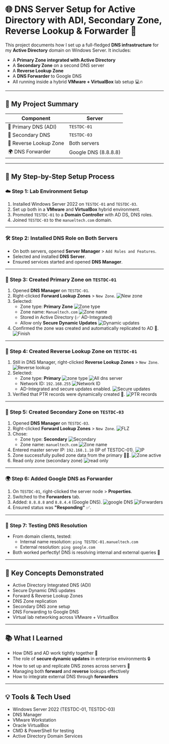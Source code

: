 # 🌐 DNS Server Setup for Active Directory with ADI, Secondary Zone, Reverse Lookup & Forwarder 🚀

This project documents how I set up a full-fledged **DNS infrastructure** for my **Active Directory** domain on Windows Server. It includes:
- A **Primary Zone integrated with Active Directory**
- A **Secondary Zone** on a second DNS server
- A **Reverse Lookup Zone**
- A **DNS Forwarder** to Google DNS
- All running inside a hybrid **VMware + VirtualBox** lab setup 💻🔥

---

## 🧠 My Project Summary

| Component              | Server           |
|------------------------|------------------|
| 🧠 Primary DNS (ADI)   | `TESTDC-01`      |
| 🧠 Secondary DNS       | `TESTDC-03`      |
| 🔁 Reverse Lookup Zone | Both servers     |
| 🌍 DNS Forwarder       | Google DNS (8.8.8.8) |

---

## 🚀 My Step-by-Step Setup Process

### ☁️ Step 1: Lab Environment Setup

1. Installed Windows Server 2022 on `TESTDC-01` and `TESTDC-03`.
2. Set up both in a **VMware** and **VirtualBox** hybrid environment.
3. Promoted `TESTDC-01` to a **Domain Controller** with AD DS, DNS roles.
4. Joined `TESTDC-03` to the `manueltech.com` domain.

---

### 🛠️ Step 2: Installed DNS Role on Both Servers

- On both servers, opened **Server Manager** > `Add Roles and Features`.
- Selected and installed **DNS Server**.
- Ensured services started and opened **DNS Manager**.

---

### 🧩 Step 3: Created Primary Zone on `TESTDC-01`

1. Opened **DNS Manager** on `TESTDC-01`.
2. Right-clicked **Forward Lookup Zones** > `New Zone`.
![New zone](images/26-new-zone.png)
3. Selected:
   - Zone type: **Primary Zone**
   ![Zone type](images/27-primary-zone.png)
   - Zone name: `Manueltech.com`
   ![Zone name](images/28-zone-name.png)
   - Stored in Active Directory (✅ AD-Integrated)
   - Allow only **Secure Dynamic Updates**
   ![Dynamic updates](images/29-allow-dynamic-updates.png)
4. Confirmed the zone was created and automatically replicated to AD 🧠.
![Finish](images/30-finish.png)
---

### 🔁 Step 4: Created Reverse Lookup Zone on `TESTDC-01`

1. Still in DNS Manager, right-clicked **Reverse Lookup Zones** > `New Zone`.
![Reverse lookup](images/40-reverse-lookup-zone.png)
2. Selected:
   - Zone type: **Primary**
    ![zone type](images/41-primary-zone.png)
    ![All dns server](images/42-to-all-dns-servers.png)
   - Network ID: `192.168.255`
   ![Network ID](images/44-network-ID.png)
   - AD-Integrated and secure updates enabled.
   ![Secure updates](images/45-secure-updates.png)
3. Verified that PTR records were dynamically created 🎯.
![PTR records](images/47-reverse-lookup-active.png)

---

### 📡 Step 5: Created Secondary Zone on `TESTDC-03`

1. Opened **DNS Manager** on `TESTDC-03`.
2. Right-clicked **Forward Lookup Zones** > `New Zone`.
![FLZ](images/33-sec-zone-sec-server.png)
3. Chose:
   - Zone type: **Secondary**
   ![Secondary](images/34-secondary-zone.png)
   - Zone name: `manueltech.com`
   ![Zone name](images/35-zone-name.png)
4. Entered master server IP: `192.168.1.10` (IP of TESTDC-01).
![IP](images/36-add-primary-zone-server.png)
5. Zone successfully pulled zone data from the primary 💪🏽.
![Zone active](images/38-zone-active.png)
6. Read only zone (secondary zone)
![read only](images/39-read-only-zone.png)
---

### 🌍 Step 6: Added Google DNS as Forwarder

1. On `TESTDC-01`, right-clicked the server node > **Properties**.
2. Switched to the **Forwarders** tab.
3. Added: `8.8.8.8` and `8.8.4.4` (Google DNS).
![google DNS](images/48-forward-traffic.png)
![Forwarders](images/49-forwarders.png)
4. Ensured status was **"Responding"** ✅.


---

### 🧪 Step 7: Testing DNS Resolution

- From domain clients, tested:
  - Internal name resolution: `ping TESTDC-01.manueltech.com`
  - External resolution: `ping google.com`
- Both worked perfectly! DNS is resolving internal and external queries 🎉

---

## 🔑 Key Concepts Demonstrated

- Active Directory Integrated DNS (ADI)
- Secure Dynamic DNS updates
- Forward & Reverse Lookup Zones
- DNS Zone replication
- Secondary DNS zone setup
- DNS Forwarding to Google DNS
- Virtual lab networking across VMware + VirtualBox

---

## 📚 What I Learned

- How DNS and AD work tightly together 🧠
- The role of **secure dynamic updates** in enterprise environments 🔒
- How to set up and replicate DNS zones across servers 🧩
- Managing both **forward** and **reverse** lookups effectively
- How to integrate external DNS through **forwarders**

---

## 💡 Tools & Tech Used

- Windows Server 2022 (TESTDC-01, TESTDC-03)
- DNS Manager
- VMware Workstation
- Oracle VirtualBox
- CMD & PowerShell for testing
- Active Directory Domain Services
